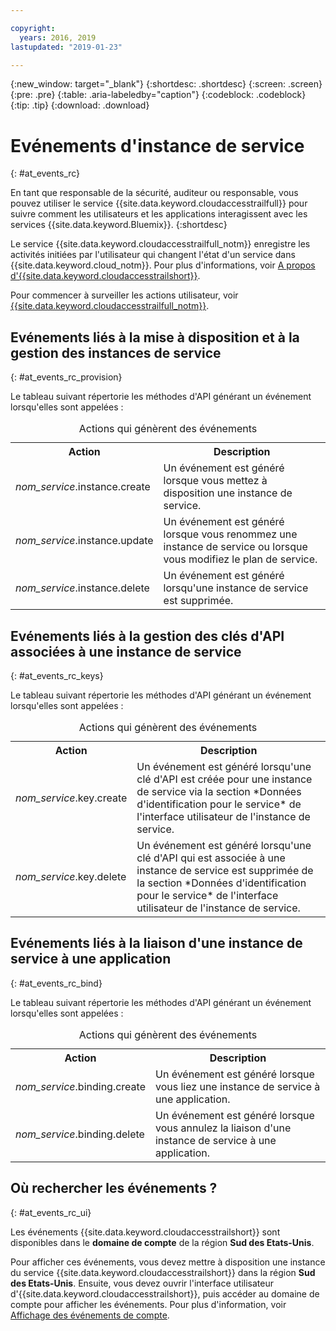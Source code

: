 ```yaml
---

copyright:
  years: 2016, 2019
lastupdated: "2019-01-23"

---
```


{:new_window: target="_blank"}
{:shortdesc: .shortdesc}
{:screen: .screen}
{:pre: .pre}
{:table: .aria-labeledby="caption"}
{:codeblock: .codeblock}
{:tip: .tip}
{:download: .download}


# Evénements d'instance de service  
{: #at_events_rc}

En tant que responsable de la sécurité, auditeur ou responsable, vous pouvez utiliser le service {{site.data.keyword.cloudaccesstrailfull}} pour suivre comment les utilisateurs et les applications interagissent avec les services {{site.data.keyword.Bluemix}}. 
{:shortdesc}

Le service {{site.data.keyword.cloudaccesstrailfull_notm}} enregistre les activités initiées par l'utilisateur qui changent l'état d'un service dans {{site.data.keyword.cloud_notm}}. Pour plus d'informations, voir [A propos d'{{site.data.keyword.cloudaccesstrailshort}}](/docs/services/cloud-activity-tracker/activity_tracker_ov.html#activity_tracker_ov ).

Pour commencer à surveiller les actions utilisateur, voir [{{site.data.keyword.cloudaccesstrailfull_notm}}](/docs/services/cloud-activity-tracker/index.html#getting-started-with-cla). 

## Evénements liés à la mise à disposition et à la gestion des instances de service
{: #at_events_rc_provision}

Le tableau suivant répertorie les méthodes d'API générant un événement lorsqu'elles sont appelées :

<table>
  <caption>Actions qui génèrent des événements</caption>
  <tr>
    <th>Action</th>
	  <th>Description</th>
  </tr>
  <tr>
    <td><i>nom_service</i>.instance.create</td>
	  <td>Un événement est généré lorsque vous mettez à disposition une instance de service.</td>
  </tr>
  <tr>
    <td><i>nom_service</i>.instance.update</td>
	  <td>Un événement est généré lorsque vous renommez une instance de service ou lorsque vous modifiez le plan de service.</td>
  </tr>
  <tr>
    <td><i>nom_service</i>.instance.delete</td>
	  <td>Un événement est généré lorsqu'une instance de service est supprimée.</td>
  </tr>
</table>


##  Evénements liés à la gestion des clés d'API associées à une instance de service
{: #at_events_rc_keys}

Le tableau suivant répertorie les méthodes d'API générant un événement lorsqu'elles sont appelées :

<table>
  <caption>Actions qui génèrent des événements</caption>
  <tr>
    <th>Action</th>
	  <th>Description</th>
  </tr>
  <tr>
    <td><i>nom_service</i>.key.create</td>
	  <td>Un événement est généré lorsqu'une clé d'API est créée pour une instance de service via la section *Données d'identification pour le service* de l'interface utilisateur de l'instance de service.</td>
  </tr>
  <tr>
    <td><i>nom_service</i>.key.delete</td>
	  <td>Un événement est généré lorsqu'une clé d'API qui est associée à une instance de service est supprimée de la section *Données d'identification pour le service* de l'interface utilisateur de l'instance de service.</td>
  </tr>
</table>

##  Evénements liés à la liaison d'une instance de service à une application
{: #at_events_rc_bind}

Le tableau suivant répertorie les méthodes d'API générant un événement lorsqu'elles sont appelées :

<table>
  <caption>Actions qui génèrent des événements</caption>
  <tr>
    <th>Action</th>
	  <th>Description</th>
  </tr>
  <tr>
    <td><i>nom_service</i>.binding.create</td>
	  <td>Un événement est généré lorsque vous liez une instance de service à une application.</td>
  </tr>
  <tr>
    <td><i>nom_service</i>.binding.delete</td>
	  <td>Un événement est généré lorsque vous annulez la liaison d'une instance de service à une application.</td>
  </tr>
</table>




## Où rechercher les événements ?
{: #at_events_rc_ui}

Les événements {{site.data.keyword.cloudaccesstrailshort}} sont disponibles dans le **domaine de compte** de la région **Sud des Etats-Unis**.

Pour afficher ces événements, vous devez mettre à disposition une instance du service {{site.data.keyword.cloudaccesstrailshort}} dans la région **Sud des Etats-Unis**. Ensuite, vous devez ouvrir l'interface utilisateur d'{{site.data.keyword.cloudaccesstrailshort}}, puis accéder au domaine de compte pour afficher les événements. Pour plus d'information, voir [Affichage des événements de compte](/docs/services/cloud-activity-tracker/how-to/manage-events-ui/viewing_events.html#view_acc_events_account_events).


